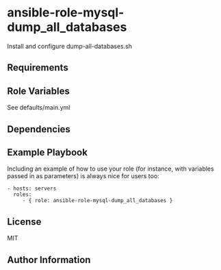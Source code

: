 ansible-role-mysql-dump_all_databases
=========

Install and configure dump-all-databases.sh

Requirements
------------


Role Variables
--------------

See defaults/main.yml

Dependencies
------------


Example Playbook
----------------

Including an example of how to use your role (for instance, with variables passed in as parameters) is always nice for users too:

    - hosts: servers
      roles:
         - { role: ansible-role-mysql-dump_all_databases }

License
-------

MIT

Author Information
------------------

